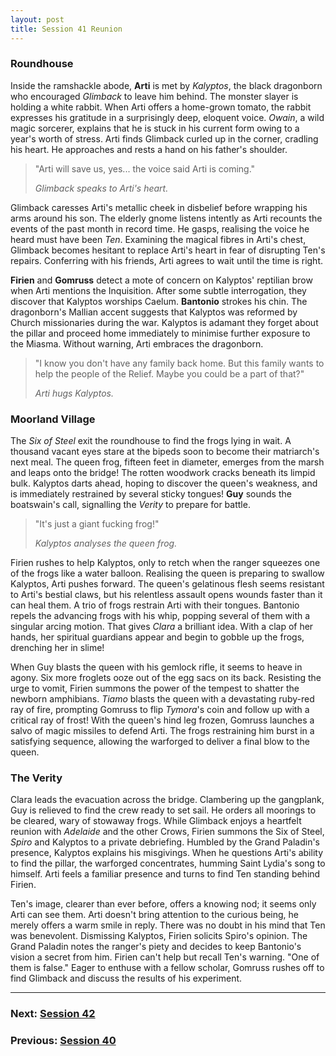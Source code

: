 ```yaml
---
layout: post
title: Session 41 Reunion
---
```


### Roundhouse

Inside the ramshackle abode, **Arti** is met by *Kalyptos*, the black dragonborn who encouraged *Glimback* to leave him behind. The monster slayer is holding a white rabbit. When Arti offers a home-grown tomato, the rabbit expresses his gratitude in a surprisingly deep, eloquent voice. *Owain*, a wild magic sorcerer, explains that he is stuck in his current form owing to a year's worth of stress. Arti finds Glimback curled up in the corner, cradling his heart. He approaches and rests a hand on his father's shoulder.

> "Arti will save us, yes... the voice said Arti is coming."
>
> *Glimback speaks to Arti's heart.*

Glimback caresses Arti's metallic cheek in disbelief before wrapping his arms around his son. The elderly gnome listens intently as Arti recounts the events of the past month in record time. He gasps, realising the voice he heard must have been *Ten*. Examining the magical fibres in Arti's chest, Glimback becomes hesitant to replace Arti's heart in fear of disrupting Ten's repairs. Conferring with his friends, Arti agrees to wait until the time is right.

**Firien** and **Gomruss** detect a mote of concern on Kalyptos' reptilian brow when Arti mentions the Inquisition. After some subtle interrogation, they discover that Kalyptos worships Caelum. **Bantonio** strokes his chin. The dragonborn's Mallian accent suggests that Kalyptos was reformed by Church missionaries during the war. Kalyptos is adamant they forget about the pillar and proceed home immediately to minimise further exposure to the Miasma. Without warning, Arti embraces the dragonborn.

> "I know you don't have any family back home. But this family wants to help the people of the Relief. Maybe you could be a part of that?"
>
> *Arti hugs Kalyptos.*

### Moorland Village

The *Six of Steel* exit the roundhouse to find the frogs lying in wait. A thousand vacant eyes stare at the bipeds soon to become their matriarch's next meal. The queen frog, fifteen feet in diameter, emerges from the marsh and leaps onto the bridge! The rotten woodwork cracks beneath its limpid bulk. Kalyptos darts ahead, hoping to discover the queen's weakness, and is immediately restrained by several sticky tongues! **Guy** sounds the boatswain's call, signalling the *Verity* to prepare for battle.

> "It's just a giant fucking frog!"
>
> *Kalyptos analyses the queen frog.*

Firien rushes to help Kalyptos, only to retch when the ranger squeezes one of the frogs like a water balloon. Realising the queen is preparing to swallow Kalyptos, Arti pushes forward. The queen's gelatinous flesh seems resistant to Arti's bestial claws, but his relentless assault opens wounds faster than it can heal them. A trio of frogs restrain Arti with their tongues. Bantonio repels the advancing frogs with his whip, popping several of them with a singular arcing motion. That gives *Clara* a brilliant idea. With a clap of her hands, her spiritual guardians appear and begin to gobble up the frogs, drenching her in slime!

When Guy blasts the queen with his gemlock rifle, it seems to heave in agony. Six more froglets ooze out of the egg sacs on its back. Resisting the urge to vomit, Firien summons the power of the tempest to shatter the newborn amphibians. *Tiamo* blasts the queen with a devastating ruby-red ray of fire, prompting Gomruss to flip *Tymora*'s coin and follow up with a critical ray of frost! With the queen's hind leg frozen, Gomruss launches a salvo of magic missiles to defend Arti. The frogs restraining him burst in a satisfying sequence, allowing the warforged to deliver a final blow to the queen.

### The Verity

Clara leads the evacuation across the bridge. Clambering up the gangplank, Guy is relieved to find the crew ready to set sail. He orders all moorings to be cleared, wary of stowaway frogs. While Glimback enjoys a heartfelt reunion with *Adelaide* and the other Crows, Firien summons the Six of Steel, *Spiro* and Kalyptos to a private debriefing. Humbled by the Grand Paladin's presence, Kalyptos explains his misgivings. When he questions Arti's ability to find the pillar, the warforged concentrates, humming Saint Lydia's song to himself. Arti feels a familiar presence and turns to find Ten standing behind Firien.

Ten's image, clearer than ever before, offers a knowing nod; it seems only Arti can see them. Arti doesn't bring attention to the curious being, he merely offers a warm smile in reply. There was no doubt in his mind that Ten was benevolent. Dismissing Kalyptos, Firien solicits Spiro's opinion. The Grand Paladin notes the ranger's piety and decides to keep Bantonio's vision a secret from him. Firien can't help but recall Ten's warning. "One of them is false." Eager to enthuse with a fellow scholar, Gomruss rushes off to find Glimback and discuss the results of his experiment.

---

### **Next: [Session 42](session-42)**
### **Previous: [Session 40](session-40)**

